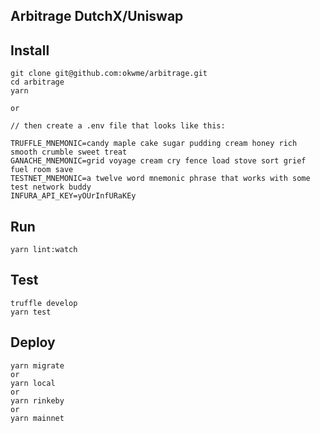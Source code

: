 ## Arbitrage DutchX/Uniswap

## Install
```
git clone git@github.com:okwme/arbitrage.git
cd arbitrage
yarn

or 

// then create a .env file that looks like this:

TRUFFLE_MNEMONIC=candy maple cake sugar pudding cream honey rich smooth crumble sweet treat
GANACHE_MNEMONIC=grid voyage cream cry fence load stove sort grief fuel room save
TESTNET_MNEMONIC=a twelve word mnemonic phrase that works with some test network buddy
INFURA_API_KEY=yOUrInfURaKEy

```

## Run
```
yarn lint:watch
```

## Test
```
truffle develop
yarn test
```

## Deploy
```
yarn migrate
or
yarn local
or
yarn rinkeby
or
yarn mainnet
```
